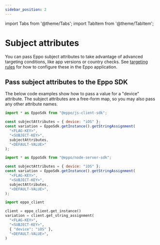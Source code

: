```yaml
---
sidebar_position: 2
---
```


import Tabs from '@theme/Tabs';
import TabItem from '@theme/TabItem';

# Subject attributes

You can pass Eppo subject attributes to take advantage of advanced targeting conditions, like app versions or country checks. See [targeting rules](/feature-flagging/concepts/targeting) for how to configure these in the Eppo application.

## Pass subject attributes to the Eppo SDK

The below code examples show how to pass a value for a "device" attribute. The subject attributes are a free-form map, so you may also pass any other attribute names.

<Tabs>
<TabItem value="javascript" label="JavaScript (Client)">

```javascript
import * as EppoSdk from "@eppo/js-client-sdk";

const subjectAttributes = { device: "iOS" };
const variation = EppoSdk.getInstance().getStringAssignment(
  "<FLAG-KEY>",
  "<SUBJECT-KEY>",
  subjectAttributes,
  "<DEFAULT-VALUE>"
);
```

</TabItem>

<TabItem value="node" label="Node">

```javascript
import * as EppoSdk from "@eppo/node-server-sdk";

const subjectAttributes = { device: "iOS" };
const variation = EppoSdk.getInstance().getStringAssignment(
  "<FLAG-KEY>",
  "<SUBJECT-KEY>",
  subjectAttributes,
  "<DEFAULT-VALUE>",
);
```

</TabItem>

<TabItem value="python" label="Python">

```python
import eppo_client

client = eppo_client.get_instance()
variation = client.get_string_assignment(
  "<FLAG-KEY>",
  "<SUBJECT-KEY>",
  { "device": "iOS" },
  "<DEFAULT-VALUE>",
)
```

</TabItem>
</Tabs>
